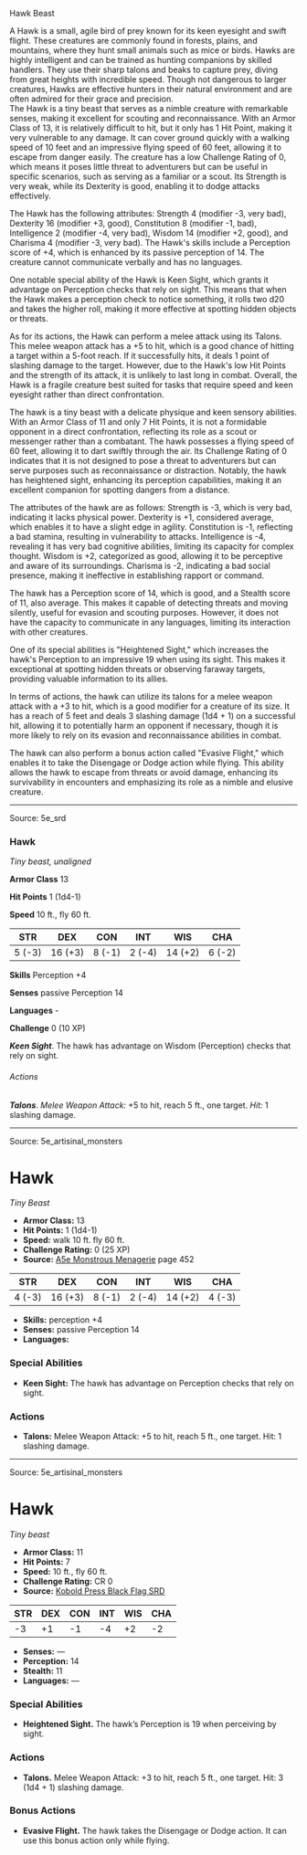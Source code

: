 <MonsterName/>Hawk</MonsterName>
<CreatureType/>Beast</CreatureType>

<summary>A Hawk is a small, agile bird of prey known for its keen eyesight and swift flight. These creatures are commonly found in forests, plains, and mountains, where they hunt small animals such as mice or birds. Hawks are highly intelligent and can be trained as hunting companions by skilled handlers. They use their sharp talons and beaks to capture prey, diving from great heights with incredible speed. Though not dangerous to larger creatures, Hawks are effective hunters in their natural environment and are often admired for their grace and precision.</summary>

<summary>The Hawk is a tiny beast that serves as a nimble creature with remarkable senses, making it excellent for scouting and reconnaissance. With an Armor Class of 13, it is relatively difficult to hit, but it only has 1 Hit Point, making it very vulnerable to any damage. It can cover ground quickly with a walking speed of 10 feet and an impressive flying speed of 60 feet, allowing it to escape from danger easily. The creature has a low Challenge Rating of 0, which means it poses little threat to adventurers but can be useful in specific scenarios, such as serving as a familiar or a scout. Its Strength is very weak, while its Dexterity is good, enabling it to dodge attacks effectively.</summary>

<detail>

The Hawk has the following attributes: Strength 4 (modifier -3, very bad), Dexterity 16 (modifier +3, good), Constitution 8 (modifier -1, bad), Intelligence 2 (modifier -4, very bad), Wisdom 14 (modifier +2, good), and Charisma 4 (modifier -3, very bad). The Hawk's skills include a Perception score of +4, which is enhanced by its passive perception of 14. The creature cannot communicate verbally and has no languages.

One notable special ability of the Hawk is Keen Sight, which grants it advantage on Perception checks that rely on sight. This means that when the Hawk makes a perception check to notice something, it rolls two d20 and takes the higher roll, making it more effective at spotting hidden objects or threats.

As for its actions, the Hawk can perform a melee attack using its Talons. This melee weapon attack has a +5 to hit, which is a good chance of hitting a target within a 5-foot reach. If it successfully hits, it deals 1 point of slashing damage to the target. However, due to the Hawk's low Hit Points and the strength of its attack, it is unlikely to last long in combat. Overall, the Hawk is a fragile creature best suited for tasks that require speed and keen eyesight rather than direct confrontation.

The hawk is a tiny beast with a delicate physique and keen sensory abilities. With an Armor Class of 11 and only 7 Hit Points, it is not a formidable opponent in a direct confrontation, reflecting its role as a scout or messenger rather than a combatant. The hawk possesses a flying speed of 60 feet, allowing it to dart swiftly through the air. Its Challenge Rating of 0 indicates that it is not designed to pose a threat to adventurers but can serve purposes such as reconnaissance or distraction. Notably, the hawk has heightened sight, enhancing its perception capabilities, making it an excellent companion for spotting dangers from a distance.

The attributes of the hawk are as follows: Strength is -3, which is very bad, indicating it lacks physical power. Dexterity is +1, considered average, which enables it to have a slight edge in agility. Constitution is -1, reflecting a bad stamina, resulting in vulnerability to attacks. Intelligence is -4, revealing it has very bad cognitive abilities, limiting its capacity for complex thought. Wisdom is +2, categorized as good, allowing it to be perceptive and aware of its surroundings. Charisma is -2, indicating a bad social presence, making it ineffective in establishing rapport or command.

The hawk has a Perception score of 14, which is good, and a Stealth score of 11, also average. This makes it capable of detecting threats and moving silently, useful for evasion and scouting purposes. However, it does not have the capacity to communicate in any languages, limiting its interaction with other creatures.

One of its special abilities is "Heightened Sight," which increases the hawk's Perception to an impressive 19 when using its sight. This makes it exceptional at spotting hidden threats or observing faraway targets, providing valuable information to its allies.

In terms of actions, the hawk can utilize its talons for a melee weapon attack with a +3 to hit, which is a good modifier for a creature of its size. It has a reach of 5 feet and deals 3 slashing damage (1d4 + 1) on a successful hit, allowing it to potentially harm an opponent if necessary, though it is more likely to rely on its evasion and reconnaissance abilities in combat.

The hawk can also perform a bonus action called "Evasive Flight," which enables it to take the Disengage or Dodge action while flying. This ability allows the hawk to escape from threats or avoid damage, enhancing its survivability in encounters and emphasizing its role as a nimble and elusive creature.</detail>



---

Source: 5e_srd

### Hawk

*Tiny beast, unaligned*

**Armor Class** 13

**Hit Points** 1 (1d4-1)

**Speed** 10 ft., fly 60 ft.

| STR    | DEX     | CON    | INT    | WIS     | CHA    |
|--------|---------|--------|--------|---------|--------|
| 5 (-3) | 16 (+3) | 8 (-1) | 2 (-4) | 14 (+2) | 6 (-2) |

**Skills** Perception +4

**Senses** passive Perception 14

**Languages** -

**Challenge** 0 (10 XP)

***Keen Sight***. The hawk has advantage on Wisdom (Perception) checks that rely on sight.

###### Actions

***Talons***. *Melee Weapon Attack:* +5 to hit, reach 5 ft., one target. *Hit:* 1 slashing damage.



---

Source: 5e_artisinal_monsters

# Hawk

*Tiny* *Beast*

- **Armor Class:** 13
- **Hit Points:** 1 (1d4-1)
- **Speed:** walk 10 ft. fly 60 ft.
- **Challenge Rating:** 0 (25 XP)
- **Source:** [A5e Monstrous Menagerie](https://enpublishingrpg.com/products/level-up-monstrous-menagerie-a5e) page 452

| STR | DEX | CON | INT | WIS | CHA |
| --- | --- | --- | --- | --- | --- |
| 4 (-3) | 16 (+3) | 8 (-1) | 2 (-4) | 14 (+2) | 4 (-3) |

- **Skills:** perception +4
- **Senses:** passive Perception 14
- **Languages:** 

### Special Abilities

- **Keen Sight:** The hawk has advantage on Perception checks that rely on sight.

### Actions

- **Talons:** Melee Weapon Attack: +5 to hit, reach 5 ft., one target. Hit: 1 slashing damage.






---

Source: 5e_artisinal_monsters

# Hawk

*Tiny beast*

- **Armor Class:** 11
- **Hit Points:** 7
- **Speed:** 10 ft., fly 60 ft.
- **Challenge Rating:** CR 0
- **Source:** [Kobold Press Black Flag SRD](https://koboldpress.com/black-flag-roleplaying/)

| STR | DEX | CON | INT | WIS | CHA |
| --- | --- | --- | --- | --- | --- |
| -3 | +1 | -1 | -4 | +2 | -2 |

- **Senses:** —
- **Perception:** 14
- **Stealth:** 11
- **Languages:** —

### Special Abilities

- **Heightened Sight.** The hawk’s Perception is 19 when perceiving by sight.

### Actions

- **Talons.** Melee Weapon Attack: +3 to hit, reach 5 ft., one target. Hit: 3 (1d4 + 1) slashing damage.

### Bonus Actions

- **Evasive Flight.** The hawk takes the Disengage or Dodge action. It can use this bonus action only while flying.



